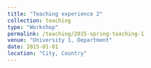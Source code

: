 ```yaml
---
title: "Teaching experience 2"
collection: teaching
type: "Workshop"
permalink: /teaching/2015-spring-teaching-1
venue: "University 1, Department"
date: 2015-01-01
location: "City, Country"
---
```

<!-- 
This is a description of a teaching experience. You can use markdown like any other post.

Heading 1
======

Heading 2
======

Heading 3
====== -->
